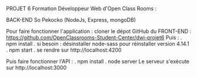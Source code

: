 PROJET 6 Formation Développeur Web d'Open Class Rooms :

BACK-END So Pekocko (NodeJs, Express, mongoDB)

Pour faire fonctionner l'application :
cloner le dépot GitHub du FRONT-END : https://github.com/OpenClassrooms-Student-Center/dwj-projet6
Puis :
. npm install
. si besoin : désinstaller node-sass pour réinstaller version 4.14.1
. npm start
. se rendre sur http://localhost:4200

Puis faire fonctionner l'API :
. npm install
. node server
Le serveur s'exécute sur http://localhost:3000
